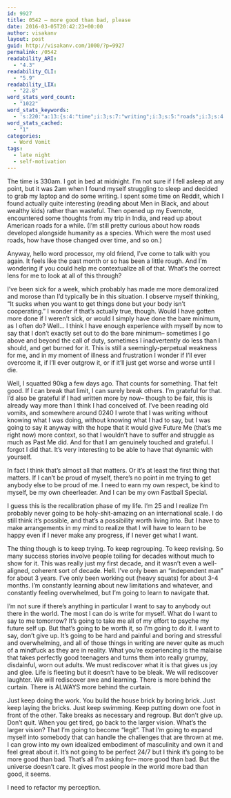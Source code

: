 ```yaml
---
id: 9927
title: 0542 – more good than bad, please
date: 2016-03-05T20:42:23+00:00
author: visakanv
layout: post
guid: http://visakanv.com/1000/?p=9927
permalink: /0542
readability_ARI:
  - "4.3"
readability_CLI:
  - "5.9"
readability_LIX:
  - "22.8"
word_stats_word_count:
  - "1022"
word_stats_keywords:
  - 's:220:"a:13:{s:4:"time";i:3;s:7:"writing";i:3;s:5:"roads";i:3;s:4:"want";i:5;s:4:"well";i:3;s:5:"think";i:5;s:4:"just";i:5;s:4:"good";i:5;s:8:"grateful";i:3;s:5:"going";i:11;s:4:"give";i:3;s:4:"keep";i:7;s:10:"rediscover";i:3;}";'
word_stats_cached:
  - "1"
categories:
  - Word Vomit
tags:
  - late night
  - self-motivation
---
```

The time is 330am. I got in bed at midnight. I&#8217;m not sure if I fell asleep at any point, but it was 2am when I found myself struggling to sleep and decided to grab my laptop and do some writing. I spent some time on Reddit, which I found actually quite interesting (reading about Men in Black, and about wealthy kids) rather than wasteful. Then opened up my Evernote, encountered some thoughts from my trip in India, and read up about American roads for a while. (I&#8217;m still pretty curious about how roads developed alongside humanity as a species. Which were the most used roads, how have those changed over time, and so on.)

Anyway, hello word processor, my old friend, I&#8217;ve come to talk with you again. It feels like the past month or so has been a little rough. And I&#8217;m wondering if you could help me contextualize all of that. What&#8217;s the correct lens for me to look at all of this through?

I&#8217;ve been sick for a week, which probably has made me more demoralized and morose than I&#8217;d typically be in this situation. I observe myself thinking, &#8220;It sucks when you want to get things done but your body isn&#8217;t cooperating.&#8221; I wonder if that&#8217;s actually true, though. Would I have gotten more done if I weren&#8217;t sick, or would I simply have done the bare minimum, as I often do? Well&#8230; I think I have enough experience with myself by now to say that I don&#8217;t exactly set out to do the bare minimum– sometimes I go above and beyond the call of duty, sometimes I inadvertently do less than I should, and get burned for it. This is still a seemingly-perpetual weakness for me, and in my moment of illness and frustration I wonder if I&#8217;ll ever overcome it, if I&#8217;ll ever outgrow it, or if it&#8217;ll just get worse and worse until I die.

Well, I squatted 90kg a few days ago. That counts for something. That felt good. If I can break that limit, I can surely break others. I&#8217;m grateful for that. I&#8217;d also be grateful if I had written more by now– though to be fair, this is already way more than I think I had conceived of. I&#8217;ve been reading old vomits, and somewhere around 0240 I wrote that I was writing without knowing what I was doing, without knowing what I had to say, but I was going to say it anyway with the hope that it would give Future Me (that&#8217;s me right now) more context, so that I wouldn&#8217;t have to suffer and struggle as much as Past Me did. And for that I am genuinely touched and grateful. I forgot I did that. It&#8217;s very interesting to be able to have that dynamic with yourself.

In fact I think that&#8217;s almost all that matters. Or it&#8217;s at least the first thing that matters. If I can&#8217;t be proud of myself, there&#8217;s no point in me trying to get anybody else to be proud of me. I need to earn my own respect, be kind to myself, be my own cheerleader. And I can be my own Fastball Special.

I guess this is the recalibration phase of my life. I&#8217;m 25 and I realize I&#8217;m probably never going to be holy-shit-amazing on an international scale. I do still think it&#8217;s possible, and that&#8217;s a possibility worth living into. But I have to make arrangements in my mind to realize that I will have to learn to be happy even if I never make any progress, if I never get what I want.

The thing though is to keep trying. To keep regrouping. To keep revising. So many success stories involve people toiling for decades without much to show for it. This was really just my first decade, and it wasn&#8217;t even a well-aligned, coherent sort of decade. Hell. I&#8217;ve only been an &#8220;independent man&#8221; for about 3 years. I&#8217;ve only been working out (heavy squats) for about 3-4 months. I&#8217;m constantly learning about new limitations and whatever, and constantly feeling overwhelmed, but I&#8217;m going to learn to navigate that.

I&#8217;m not sure if there&#8217;s anything in particular I want to say to anybody out there in the world. The most I can do is write for myself. What do I want to say to me tomorrow? It&#8217;s going to take me all of my effort to psyche my future self up. But that&#8217;s going to be worth it, so I&#8217;m going to do it. I want to say, don&#8217;t give up. It&#8217;s going to be hard and painful and boring and stressful and overwhelming, and all of those things in writing are never quite as much of a mindfuck as they are in reality. What you&#8217;re experiencing is the malaise that takes perfectly good teenagers and turns them into really grumpy, disdainful, worn out adults. We must rediscover what it is that gives us joy and glee. Life is fleeting but it doesn&#8217;t have to be bleak. We will rediscover laughter. We will rediscover awe and learning. There is more behind the curtain. There is ALWAYS more behind the curtain.

Just keep doing the work. You build the house brick by boring brick. Just keep laying the bricks. Just keep swimming. Keep putting down one foot in front of the other. Take breaks as necessary and regroup. But don&#8217;t give up. Don&#8217;t quit. When you get tired, go back to the larger vision. What&#8217;s the larger vision? That I&#8217;m going to become &#8220;legit&#8221;. That I&#8217;m going to expand myself into somebody that can handle the challenges that are thrown at me. I can grow into my own idealized embodiment of masculinity and own it and feel great about it. It&#8217;s not going to be perfect 24/7 but I think it&#8217;s going to be more good than bad. That&#8217;s all I&#8217;m asking for– more good than bad. But the universe doesn&#8217;t care. It gives most people in the world more bad than good, it seems.

I need to refactor my perception.